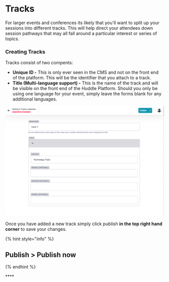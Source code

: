 # Tracks

For larger events and conferences its likely that you'll want to split up your sessions into different tracks. This will help direct your attendees down session pathways that may all fall around a particular interest or series of topics. 

### **Creating Tracks**

Tracks consist of two compents:

* **Unique ID -** This is only ever seen in the CMS and not on the front end of the platform. This will be the identifier that you attach to a track. 
* **Title \(Multi-language support\) -** This is the name of the track and will be visible on the front end of the Huddle Platform. Should you only be using one language for your event, simply leave the forms blank for any additional languages.

![Creating a track.](../.gitbook/assets/screenshot-2021-03-18-at-00.48.33.png)

Once you have added a new track simply click publish **in the top right hand corner** to save your changes. 

{% hint style="info" %}
## **Publish &gt; Publish now**
{% endhint %}

\*\*\*\*

